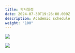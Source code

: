 ```yaml
---
title: 학사일정
date: 2024-07-30T19:26:00.000Z
description: Academic schedule
weight: "100"
---
```



![](/img/학사일정1.png)

![](/img/학사일정2.png)
